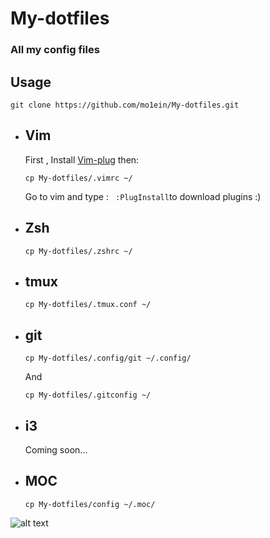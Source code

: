 # My-dotfiles
### All my config files
## Usage

```
git clone https://github.com/mo1ein/My-dotfiles.git
```

* ## Vim
  First , Install [Vim-plug](https://github.com/junegunn/vim-plug) then:
  ```
  cp My-dotfiles/.vimrc ~/
  ```
  Go to vim and type : ``` :PlugInstall```to download plugins :)

* ## Zsh
  ```
  cp My-dotfiles/.zshrc ~/
  ```

* ## tmux
  ```
  cp My-dotfiles/.tmux.conf ~/
  ```

* ## git
  ```
  cp My-dotfiles/.config/git ~/.config/
  ```
  And
  ```
  cp My-dotfiles/.gitconfig ~/
  ```

* ## i3
  Coming soon...

* ## MOC
  ```
  cp My-dotfiles/config ~/.moc/
  ```
![alt text](https://github.com/mo1ein/My-dotfiles/blob/master/pic.png)
